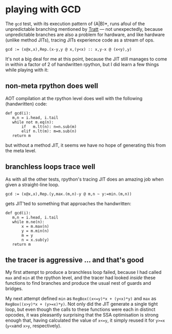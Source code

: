 # playing with GCD
The `gcd` test, with its execution pattern of (A|B)*, runs afoul of the unpredictable branching mentioned by [Tratt](https://tratt.net/laurie/blog/2012/fast_enough_vms_in_fast_enough_time.html) — not unexpectedly, because unpredictable branches are also a problem for hardware, and like hardware (unlike method JITs), tracing JITs experience code as a stream of ops.
```
gcd := (x@x,x),Rep.(x-y,y @ x,(y<x) :: x,y-x @ (x<y),y)
```

It's not a big deal for me at this point, because the JIT still manages to come in within a factor of 2 of handwritten rpython, but I did learn a few things while playing with it:

## non-meta rpython does well
AOT compilation at the rpython level does well with the following (handwritten) code:
```
def gcd(i):
   m,n = i.head, i.tail
   while not m.eq(n):
       if   m.lt(n): n=n.sub(m)
       elif n.lt(m): m=m.sub(n)
   return m
```
but without a method JIT, it seems we have no hope of generating this from the meta level.
## branchless loops trace well
As with all the other tests, rpython's tracing JIT does an amazing job when given a straight-line loop.
```
gcd := (x@x,x),Rep.(y,max.(m,n)-y @ m,n ~ y:=min.(m,n))
```
gets JIT'ted to something that approaches the handwritten:
```
def gcd(i):
   m,n = i.head, i.tail
   while m.ne(n):
       x = m.max(n)
       y = m.min(n)
       m = y
       n = x.sub(y)
   return m
```
## the tracer is aggressive ... and that's good
My first attempt to produce a branchless loop failed, because I had called `max` and `min` at the rpython level, and the tracer had looked *inside* these functions to find branches and produce the usual nest of guards and bridges.

My next attempt defined `min` as `RegBox((x<=y)*x + (y<x)*y)` and `max` as `RegBox((x>y)*x + (y>=x)*y)`.
Not only did the JIT generate a single tight loop, but even though the calls to these functions were each in distinct opcodes, it was pleasantly surprising that the SSA optimisation is strong enough that, having calculated the value of `x<=y`, it simply reused it for `y>=x` (`y<x`and `x>y`, respectively).
